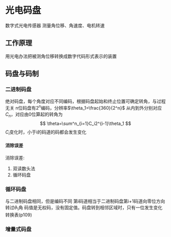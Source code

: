 # 光电码盘
数字式光电传感器
测量角位移、角速度、电机转速
## 工作原理
用光电办法把被测角位移转换成数字代码形式表示的装置
## 码盘与码制
### 二进制码盘
绝对码盘，每个角度对应不同编码，根据码盘起始和终止位置可确定转角，与过程无关
n位码盘有$2^n$编码，分辨率$\theta_1=\frac{360}{2^n}$
从内到外分别对应$C_n$，对应由0位算起的转角为
$$
\theta=\sum^n_{i=1}C_i2^{i-1}\theta_1
$$
$C_i$变化时，小于i的码道的码都会发生变化
#### 消除误差
消除误差:
1. 双读数头法
2. 循环码盘
### 循环码盘
与二进制码盘相同，但是编码不同
第i码道相当于二进制码盘第i+1码道向零位方向转过$\theta_1$角
码值是无权码，没有固定值。码盘转到相邻区域时，只有一位发生变化
转换表(p109)
### 增量式码盘